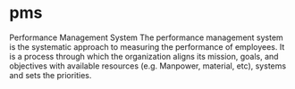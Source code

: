 # pms
Performance Management System
The performance management system is the systematic approach to measuring the performance of employees. It is a process through which the organization aligns its mission, goals, and objectives with available resources (e.g. Manpower, material, etc), systems and sets the priorities.
